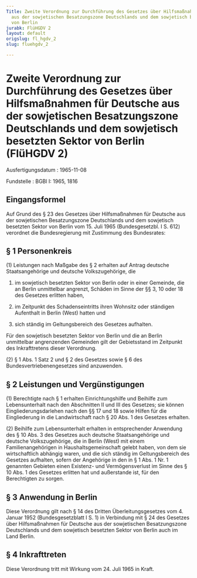 ```yaml
---
Title: Zweite Verordnung zur Durchführung des Gesetzes über Hilfsmaßnahmen für Deutsche
  aus der sowjetischen Besatzungszone Deutschlands und dem sowjetisch besetzten Sektor
  von Berlin
jurabk: FlüHGDV 2
layout: default
origslug: fl_hgdv_2
slug: fluehgdv_2

---
```


# Zweite Verordnung zur Durchführung des Gesetzes über Hilfsmaßnahmen für Deutsche aus der sowjetischen Besatzungszone Deutschlands und dem sowjetisch besetzten Sektor von Berlin (FlüHGDV 2)

Ausfertigungsdatum
:   1965-11-08

Fundstelle
:   BGBl I: 1965, 1816



## Eingangsformel

Auf Grund des § 23 des Gesetzes über Hilfsmaßnahmen für Deutsche aus der sowjetischen Besatzungszone Deutschlands und dem sowjetisch besetzten Sektor von Berlin vom 15. Juli 1965 (Bundesgesetzbl. I S. 612) verordnet die Bundesregierung mit Zustimmung des Bundesrates:


## § 1 Personenkreis

(1) Leistungen nach Maßgabe des § 2 erhalten auf Antrag deutsche Staatsangehörige und deutsche Volkszugehörige, die

1.  im sowjetisch besetzten Sektor von Berlin oder in einer Gemeinde, die an Berlin unmittelbar angrenzt, Schäden im Sinne der §§ 3, 10 oder 18 des Gesetzes erlitten haben,


2.  im Zeitpunkt des Schadenseintritts ihren Wohnsitz oder ständigen Aufenthalt in Berlin (West) hatten und


3.  sich ständig im Geltungsbereich des Gesetzes aufhalten.



Für den sowjetisch besetzten Sektor von Berlin und die an Berlin unmittelbar angrenzenden Gemeinden gilt der Gebietsstand im Zeitpunkt des Inkrafttretens dieser Verordnung.

(2) § 1 Abs. 1 Satz 2 und § 2 des Gesetzes sowie § 6 des Bundesvertriebenengesetzes sind anzuwenden.


## § 2 Leistungen und Vergünstigungen

(1) Berechtigte nach § 1 erhalten Einrichtungshilfe und Beihilfe zum Lebensunterhalt nach den Abschnitten II und III des Gesetzes; sie können Eingliederungsdarlehen nach den §§ 17 und 18 sowie Hilfen für die Eingliederung in die Landwirtschaft nach § 20 Abs. 1 des Gesetzes erhalten.

(2) Beihilfe zum Lebensunterhalt erhalten in entsprechender Anwendung des § 10 Abs. 3 des Gesetzes auch deutsche Staatsangehörige und deutsche Volkszugehörige, die in Berlin (West) mit einem Familienangehörigen in Haushaltsgemeinschaft gelebt haben, von dem sie wirtschaftlich abhängig waren, und die sich ständig im Geltungsbereich des Gesetzes aufhalten, sofern der Angehörige in den in § 1 Abs. 1 Nr. 1 genannten Gebieten einen Existenz- und Vermögensverlust im Sinne des § 10 Abs. 1 des Gesetzes erlitten hat und außerstande ist, für den Berechtigten zu sorgen.


## § 3 Anwendung in Berlin

Diese Verordnung gilt nach § 14 des Dritten Überleitungsgesetzes vom 4. Januar 1952 (Bundesgesetzblatt I S. 1) in Verbindung mit § 24 des Gesetzes über Hilfsmaßnahmen für Deutsche aus der sowjetischen Besatzungszone Deutschlands und dem sowjetisch besetzten Sektor von Berlin auch im Land Berlin.


## § 4 Inkrafttreten

Diese Verordnung tritt mit Wirkung vom 24. Juli 1965 in Kraft.

